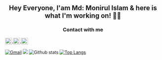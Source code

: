 <h2 align="center"> <strong> Hey Everyone, I'am Md: Monirul Islam & here is what I'm working on! 👨‍💻</strong> </h2>

  <h3 align ="center" > <strong> Contact with me  </strong> </h3>
  <a href="https://github.com/monirul2021">
  <img align="center" alt="Monirul's Github" width="22px" src="https://raw.githubusercontent.com/peterthehan/peterthehan/master/assets/github.svg" />
  </a>
  <a href="www.linkedin.com/in/monirul-slam-2021">
  <img align="center" alt="Monirul's LinkedIN" width="22px" src="https://raw.githubusercontent.com/peterthehan/peterthehan/master/assets/linkedin.svg" />
  </a>
  <a  href="https://www.facebook.com/">
  <img align="center" alt="Monirul's Facebook" width="22px" src="https://raw.githubusercontent.com/peterthehan/peterthehan/master/assets/facebook.svg" / margin-bottom="20px">
  </a> 



 [![Gmail](https://img.shields.io/badge/%20-Send%20Mail-black?color=14171A&labelColor=ef5350&logo=gmail&logoColor=ffffff)](mailto:monirulislam4103@gmail.com)
![](https://komarev.com/ghpvc/?username=monirul2021&color=brightgreen)
![Github stats](https://github-readme-stats.vercel.app/api?username=monirul2021&theme=radical&show_icons=true&count_private=true&hide=issues)
[![Top Langs](https://github-readme-stats.vercel.app/api/top-langs/?username=monirul2021&theme=radical&layout=compact)](https://github.com/monirul2021)





